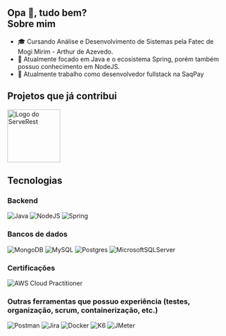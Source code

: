 ## Opa 👋, tudo bem? <br> Sobre mim

- 🎓 Cursando Análise e Desenvolvimento de Sistemas pela Fatec de Mogi Mirim - Arthur de Azevedo.
- 🔭 Atualmente focado em Java e o ecosistema Spring, porém também possuo conhecimento em NodeJS.
- 👯 Atualmente trabalho como desenvolvedor fullstack na SaqPay

## Projetos que já contribui
<p align="left">
  <a href="https://github.com/ServeRest/ServeRest">
 <img alt="Logo do ServeRest" src="https://user-images.githubusercontent.com/29241659/115161869-6a017e80-a076-11eb-9bbe-c391eff410db.png" height="120">
  </a>

</p>
  

## Tecnologias

### Backend

![Java](https://img.shields.io/badge/java-%23ED8B00.svg?style=for-the-badge&logo=openjdk&logoColor=white)
![NodeJS](https://img.shields.io/badge/Node.js-43853D?style=for-the-badge&logo=node.js&logoColor=white)
![Spring](https://img.shields.io/badge/spring-%236DB33F.svg?style=for-the-badge&logo=spring&logoColor=white)

### Bancos de dados

![MongoDB](https://img.shields.io/badge/MongoDB-4EA94B?style=for-the-badge&logo=mongodb&logoColor=white)
![MySQL](https://img.shields.io/badge/MySQL-00000F?style=for-the-badge&logo=mysql&logoColor=white)
![Postgres](https://img.shields.io/badge/postgres-%23316192.svg?style=for-the-badge&logo=postgresql&logoColor=white)
![MicrosoftSQLServer](https://img.shields.io/badge/Microsoft%20SQL%20Server-CC2927?style=for-the-badge&logo=microsoft%20sql%20server&logoColor=white)

### Certificações

![AWS Cloud Practitioner](https://images.credly.com/size/340x340/images/00634f82-b07f-4bbd-a6bb-53de397fc3a6/image.png)

### Outras ferramentas que possuo experiência (testes, organização, scrum, containerização, etc.)

![Postman](https://img.shields.io/badge/Postman-FF6C37?style=for-the-badge&logo=postman&logoColor=white)
![Jira](https://img.shields.io/badge/jira-%230A0FFF.svg?style=for-the-badge&logo=jira&logoColor=white)
![Docker](https://img.shields.io/badge/docker-%230db7ed.svg?style=for-the-badge&logo=docker&logoColor=white)
![K6](https://img.shields.io/badge/K6-8A2BE2)
![JMeter](https://img.shields.io/badge/JMeter-802c42)
<!--
**RenatoDaM/RenatoDaM** is a ✨ _special_ ✨ repository because its `README.md` (this file) appears on your GitHub profile.
![linkedin-profile](https://img.shields.io/badge/LinkedIn-0077B5?style=for-the-badge&logo=linkedin&logoColor=white)
Here are some ideas to get you started:

- 🔭 I’m currently working on ...
- 🌱 I’m currently learning ...
- 👯 I’m looking to collaborate on ...
- 🤔 I’m looking for help with ...
- 💬 Ask me about ...
- 📫 How to reach me: ...
- 😄 Pronouns: ...
- ⚡ Fun fact: ...
-->
